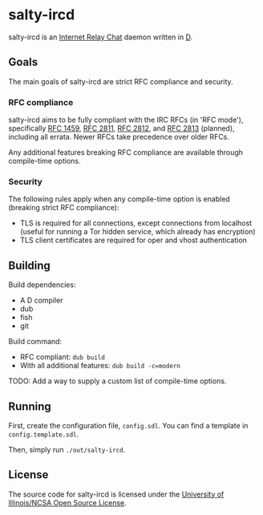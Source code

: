 # salty-ircd
salty-ircd is an [Internet Relay Chat](https://en.wikipedia.org/wiki/Internet_Relay_Chat) daemon written in [D](https://dlang.org/).

## Goals
The main goals of salty-ircd are strict RFC compliance and security.

### RFC compliance
salty-ircd aims to be fully compliant with the IRC RFCs (in 'RFC mode'), specifically [RFC 1459](https://tools.ietf.org/html/rfc1459), [RFC 2811](https://tools.ietf.org/html/rfc2811), [RFC 2812](https://tools.ietf.org/html/rfc2812), and [RFC 2813](https://tools.ietf.org/html/rfc2813) (planned), including all errata.
Newer RFCs take precedence over older RFCs.

Any additional features breaking RFC compliance are available through compile-time options.

### Security
The following rules apply when any compile-time option is enabled (breaking strict RFC compliance):

* TLS is required for all connections, except connections from localhost (useful for running a Tor hidden service, which already has encryption)
* TLS client certificates are required for oper and vhost authentication

## Building
Build dependencies:
* A D compiler
* dub
* fish
* git

Build command:
* RFC compliant: `dub build`
* With all additional features: `dub build -c=modern`

TODO: Add a way to supply a custom list of compile-time options.

## Running
First, create the configuration file, `config.sdl`. You can find a template in `config.template.sdl`.

Then, simply run `./out/salty-ircd`.

## License
The source code for salty-ircd is licensed under the [University of Illinois/NCSA Open Source License](LICENSE).
